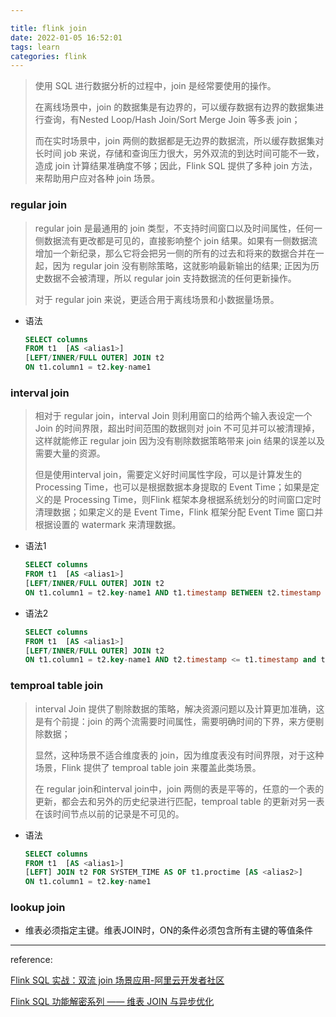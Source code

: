 ```yaml
---

title: flink join
date: 2022-01-05 16:52:01
tags: learn
categories: flink
---
```


> 使用 SQL 进行数据分析的过程中，join 是经常要使用的操作。
> 
> 在离线场景中，join 的数据集是有边界的，可以缓存数据有边界的数据集进行查询，有Nested Loop/Hash Join/Sort Merge Join 等多表 join；
> 
> 而在实时场景中，join 两侧的数据都是无边界的数据流，所以缓存数据集对长时间 job 来说，存储和查询压力很大，另外双流的到达时间可能不一致，造成 join 计算结果准确度不够；因此，Flink SQL 提供了多种 join 方法，来帮助用户应对各种 join 场景。

### regular join

> regular join 是最通用的 join 类型，不支持时间窗口以及时间属性，任何一侧数据流有更改都是可见的，直接影响整个 join 结果。如果有一侧数据流增加一个新纪录，那么它将会把另一侧的所有的过去和将来的数据合并在一起，因为 regular join 没有剔除策略，这就影响最新输出的结果; 正因为历史数据不会被清理，所以 regular join 支持数据流的任何更新操作。
> 
> 对于 regular join 来说，更适合用于离线场景和小数据量场景。

- 语法
  
  ```sql
  SELECT columns
  FROM t1  [AS <alias1>]
  [LEFT/INNER/FULL OUTER] JOIN t2
  ON t1.column1 = t2.key-name1
  ```

### interval join

> 相对于 regular join，interval Join 则利用窗口的给两个输入表设定一个 Join 的时间界限，超出时间范围的数据则对 join 不可见并可以被清理掉，这样就能修正 regular join 因为没有剔除数据策略带来 join 结果的误差以及需要大量的资源。
> 
> 但是使用interval join，需要定义好时间属性字段，可以是计算发生的 Processing Time，也可以是根据数据本身提取的 Event Time；如果是定义的是 Processing Time，则Flink 框架本身根据系统划分的时间窗口定时清理数据；如果定义的是 Event Time，Flink 框架分配 Event Time 窗口并根据设置的 watermark 来清理数据。

- 语法1
  
  ```sql
  SELECT columns
  FROM t1  [AS <alias1>]
  [LEFT/INNER/FULL OUTER] JOIN t2
  ON t1.column1 = t2.key-name1 AND t1.timestamp BETWEEN t2.timestamp  AND  BETWEEN t2.timestamp + + INTERVAL '10' MINUTE;
  ```

- 语法2
  
  ```sql
  SELECT columns
  FROM t1  [AS <alias1>]
  [LEFT/INNER/FULL OUTER] JOIN t2
  ON t1.column1 = t2.key-name1 AND t2.timestamp <= t1.timestamp and t1.timestamp <=  t2.timestamp + + INTERVAL ’10' MINUTE ;
  ```

### temproal table join

> interval Join 提供了剔除数据的策略，解决资源问题以及计算更加准确，这是有个前提：join 的两个流需要时间属性，需要明确时间的下界，来方便剔除数据；
> 
> 显然，这种场景不适合维度表的 join，因为维度表没有时间界限，对于这种场景，Flink 提供了 temproal table join 来覆盖此类场景。
> 
> 在 regular join和interval join中，join 两侧的表是平等的，任意的一个表的更新，都会去和另外的历史纪录进行匹配，temproal table 的更新对另一表在该时间节点以前的记录是不可见的。

- 语法
  
  ```sql
  SELECT columns
  FROM t1  [AS <alias1>]
  [LEFT] JOIN t2 FOR SYSTEM_TIME AS OF t1.proctime [AS <alias2>]
  ON t1.column1 = t2.key-name1
  ```

### lookup join

- 维表必须指定主键。维表JOIN时，ON的条件必须包含所有主键的等值条件


---

reference:

[Flink SQL 实战：双流 join 场景应用-阿里云开发者社区](https://developer.aliyun.com/article/780048?accounttraceid=dd5fdbf3eed04f6185ed6461d8a33012zihq)

[Flink SQL 功能解密系列 —— 维表 JOIN 与异步优化](https://www.liangzl.com/get-article-detail-114889.html)
